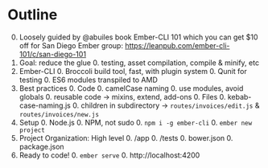 # Outline

0. Loosely guided by @abuiles book Ember-CLI 101 which you can get $10 off for San Diego Ember group: https://leanpub.com/ember-cli-101/c/san-diego-101
0. Goal: reduce the glue
    0. testing, asset compilation, compile & minify, etc
0. Ember-CLI
    0. Broccoli build tool, fast, with plugin system
    0. Qunit for testing
    0. ES6 modules transpiled to AMD
0. Best practices
    0. Code
        0. camelCase naming
        0. use modules, avoid globals
        0. reusable code → mixins, extend, add-ons
    0. Files
        0. kebab-case-naming.js
        0. children in subdirectory → `routes/invoices/edit.js` & `routes/invoices/new.js`
0. Setup
    0. Node.js
    0. NPM, not sudo
    0. `npm i -g ember-cli`
    0. `ember new project`
0. Project Organization: High level
    0. /app
    0. /tests
    0. bower.json
    0. package.json
0. Ready to code!
    0. `ember serve`
    0. http://localhost:4200

